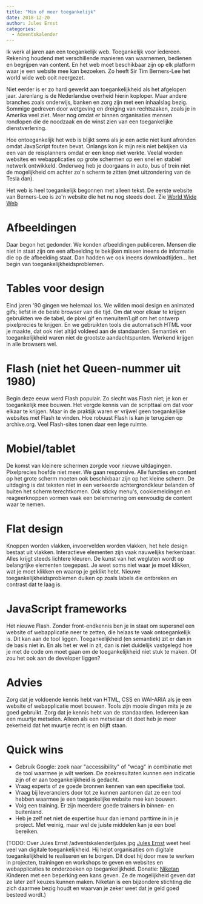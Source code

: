 ```yaml
---
title: "Min of meer toegankelijk"
date: 2018-12-20
author: Jules Ernst
categories: 
  - Adventskalender
---
```

Ik werk al jaren aan een toegankelijk web. Toegankelijk voor iedereen. Rekening houdend met verschillende manieren van waarnemen, bedienen en begrijpen van content. En het web moet beschikbaar zijn op elk platform waar je een website mee kan bezoeken. Zo heeft Sir Tim Berners-Lee het world wide web ooit neergezet.

Niet eerder is er zo hard gewerkt aan toegankelijkheid als het afgelopen jaar. Jarenlang is de Nederlandse overheid hierin koploper. Maar andere branches zoals onderwijs, banken en zorg zijn met een inhaalslag bezig. Sommige gedreven door wetgeving en dreiging van rechtszaken, zoals je in Amerika veel ziet. Meer nog omdat er binnen organisaties mensen rondlopen die de noodzaak en de winst zien van een toegankelijke dienstverlening.

Hoe ontoegankelijk het web is blijkt soms als je een actie niet kunt afronden omdat JavaScript fouten bevat. Onlangs kon ik mijn reis niet bekijken via een van de reisplanners omdat er een knop niet werkte. Veelal worden websites en webapplicaties op grote schermen op een snel en stabiel netwerk ontwikkeld. Onderweg heb je doorgaans in auto, bus of trein niet de mogelijkheid om achter zo'n scherm te zitten (met uitzondering van de Tesla dan).

Het web is heel toegankelijk begonnen met alleen tekst. De eerste website van Berners-Lee is zo'n website die het nu nog steeds doet. Zie [World Wide Web](http://info.cern.ch/hypertext/WWW/TheProject.html)

# Afbeeldingen

Daar begon het gedonder. We konden afbeeldingen publiceren. Mensen die niet in staat zijn om een afbeelding te bekijken missen ineens de informatie die op de afbeelding staat. Dan hadden we ook ineens downloadtijden... het begin van toegankelijkheidsproblemen.

# Tables voor design

Eind jaren '90 gingen we helemaal los. We wilden mooi design en animated gifs; liefst in de beste browser van die tijd. Om dat voor elkaar te krijgen gebruikten we de tabel, de pixel.gif en menuitem1.gif om het ontwerp pixelprecies te krijgen. En we gebruikten tools die automatisch HTML voor je maakte, dat ook niet altijd voldeed aan de standaarden. Semantiek en toegankelijkheid waren niet de grootste aandachtspunten. Werkend krijgen in alle browsers wel.

# Flash (niet het Queen-nummer uit 1980)

Begin deze eeuw werd Flash populair. Zo slecht was Flash niet; je kon er toegankelijk mee bouwen. Het vergde kennis van de scripttaal om dat voor elkaar te krijgen. Maar in de praktijk waren er vrijwel geen toegankelijke websites met Flash te vinden. Hoe robuust Flash is kan je terugzien op archive.org. Veel Flash-sites tonen daar een lege ruimte.

# Mobiel/tablet

De komst van kleinere schermen zorgde voor nieuwe uitdagingen. Pixelprecies hoefde niet meer. We gaan responsive. Alle functies en content op het grote scherm moeten ook beschikbaar zijn op het kleine scherm. De uitdaging is dat teksten niet in een verkeerde achtergrondkleur belanden of buiten het scherm terechtkomen. Ook sticky menu's, cookiemeldingen en reageerknoppen vormen vaak een belemmering om eenvoudig de content waar te nemen.

# Flat design

Knoppen worden vlakken, invoervelden worden vlakken, het hele design bestaat uit vlakken. Interactieve elementen zijn vaak nauwelijks herkenbaar. Alles krijgt steeds lichtere kleuren. De kunst van het weglaten wordt op belangrijke elementen toegepast. Je weet soms niet waar je moet klikken, wat je moet klikken en waarop je geklikt hebt. Nieuwe toegankelijkheidsproblemen duiken op zoals labels die ontbreken en contrast dat te laag is.

# JavaScript frameworks

Het nieuwe Flash. Zonder front-endkennis ben je in staat om supersnel een website of webapplicatie neer te zetten, die helaas te vaak ontoegankelijk is. Dit kan aan de tool liggen. Toegankelijkheid (en semantiek) zit er dan in de basis niet in. En als het er wel in zit, dan is niet duidelijk vastgelegd hoe je met de code om moet gaan om de toegankelijkheid niet stuk te maken. Of zou het ook aan de developer liggen?

# Advies

Zorg dat je voldoende kennis hebt van HTML, CSS en WAI-ARIA als je een website of webapplicatie moet bouwen. Tools zijn mooie dingen mits je ze goed gebruikt. Zorg dat je kennis hebt van de standaarden. Iedereen kan een muurtje metselen. Alleen als een metselaar dit doet heb je meer zekerheid dat het muurtje recht is en blijft staan.

# Quick wins

* Gebruik Google: zoek naar "accessibility" of "wcag" in combinatie met de tool waarmee je wilt werken. De zoekresultaten kunnen een indicatie zijn of er aan toegankelijkheid is gedacht.
* Vraag experts of ze goede bronnen kennen van een specifieke tool.
* Vraag bij leveranciers door tot ze kunnen aantonen dat ze een tool hebben waarmee je een toegankelijke website mee kan bouwen.
* Volg een training. Er zijn meerdere goede trainers in binnen- en buitenland.
* Heb je zelf net niet de expertise huur dan iemand parttime in in je project. Met weinig, maar wel de juiste middelen kan je een boel bereiken.

(TODO: Over Jules Ernst
/adventskalender/jules.jpg
[Jules Ernst](https://www.200ok.nl/) weet heel veel van digitale toegankelijkheid. Hij helpt organisaties om digitale toegankelijkheid te realiseren en te borgen. Dit doet hij door mee te werken in projecten, trainingen en workshops te geven en websites en webapplicaties te onderzoeken op toegankelijkheid.
Donatie: [Niketan](https://www.niketan.nl/)
Kinderen met een beperking een kans geven. Ze de mogelijkheid geven dat ze later zelf keuzes kunnen maken. Niketan is een bijzondere stichting die zich daarmee bezig houdt en waarvan je zeker weet dat je geld goed besteed wordt.)
